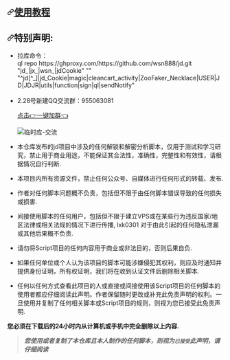 <article class="markdown-body entry-content container-lg" itemprop="text"><h1><a id="user-content-使用教程" class="anchor" aria-hidden="true" href="#使用教程"><svg class="octicon octicon-link" viewBox="0 0 16 16" version="1.1" width="16" height="16" aria-hidden="true"><path fill-rule="evenodd" d="M7.775 3.275a.75.75 0 001.06 1.06l1.25-1.25a2 2 0 112.83 2.83l-2.5 2.5a2 2 0 01-2.83 0 .75.75 0 00-1.06 1.06 3.5 3.5 0 004.95 0l2.5-2.5a3.5 3.5 0 00-4.95-4.95l-1.25 1.25zm-4.69 9.64a2 2 0 010-2.83l2.5-2.5a2 2 0 012.83 0 .75.75 0 001.06-1.06 3.5 3.5 0 00-4.95 0l-2.5 2.5a3.5 3.5 0 004.95 4.95l1.25-1.25a.75.75 0 00-1.06-1.06l-1.25 1.25a2 2 0 01-2.83 0z"></path></svg></a><a href="https://jdwxx.github.io/JD/" rel="nofollow">使用教程</a></h1>
<h2><a id="user-content-特别声明" class="anchor" aria-hidden="true" href="#特别声明"><svg class="octicon octicon-link" viewBox="0 0 16 16" version="1.1" width="16" height="16" aria-hidden="true"><path fill-rule="evenodd" d="M7.775 3.275a.75.75 0 001.06 1.06l1.25-1.25a2 2 0 112.83 2.83l-2.5 2.5a2 2 0 01-2.83 0 .75.75 0 00-1.06 1.06 3.5 3.5 0 004.95 0l2.5-2.5a3.5 3.5 0 00-4.95-4.95l-1.25 1.25zm-4.69 9.64a2 2 0 010-2.83l2.5-2.5a2 2 0 012.83 0 .75.75 0 001.06-1.06 3.5 3.5 0 00-4.95 0l-2.5 2.5a3.5 3.5 0 004.95 4.95l1.25-1.25a.75.75 0 00-1.06-1.06l-1.25 1.25a2 2 0 01-2.83 0z"></path></svg></a>特别声明:</h2>
<ul>
<li>
拉库命令：</br>
ql repo https://ghproxy.com/https://github.com/wsn888/jd.git "jd_|jx_|wsn_|jdCookie" "" "^jd[^_]|jd_Cookie|magic|cleancart_activity|ZooFaker_Necklace|USER|JD|JDJR|utils|function|sign|ql|sendNotify"
</li>
<br>
<li>
2.28号新建QQ交流群：955063081</br>
<a target="_blank" href="https://qm.qq.com/cgi-bin/qm/qr?k=9Sj3XOUI_UDu5j9Z1Aw2Xy8TWJa1oN22&jump_from=webapi"><p>点击👉一键加群👈</p></a>
<img src="https://s3.bmp.ovh/imgs/2022/02/0d029dfb4510914e.png" alt="临时库-交流" title="临时库-交流">
</li>
<li>
<p>本仓库发布的jd项目中涉及的任何解锁和解密分析脚本，仅用于测试和学习研究，禁止用于商业用途，不能保证其合法性，准确性，完整性和有效性，请根据情况自行判断.</p>
</li>
<li>
<p>本项目内所有资源文件，禁止任何公众号、自媒体进行任何形式的转载、发布.</p>
</li>
<li>
<p>作者对任何脚本问题概不负责，包括但不限于由任何脚本错误导致的任何损失或损害.</p>
</li>
<li>
<p>间接使用脚本的任何用户，包括但不限于建立VPS或在某些行为违反国家/地区法律或相关法规的情况下进行传播, lxk0301 对于由此引起的任何隐私泄漏或其他后果概不负责.</p>
</li>
<li>
<p>请勿将Script项目的任何内容用于商业或非法目的，否则后果自负.</p>
</li>
<li>
<p>如果任何单位或个人认为该项目的脚本可能涉嫌侵犯其权利，则应及时通知并提供身份证明，所有权证明，我们将在收到认证文件后删除相关脚本.</p>
</li>
<li>
<p>任何以任何方式查看此项目的人或直接或间接使用该Script项目的任何脚本的使用者都应仔细阅读此声明。作者保留随时更改或补充此免责声明的权利。一旦使用并复制了任何相关脚本或Script项目的规则，则视为您已接受此免责声明.</p>
</li>
</ul>
<p><strong>您必须在下载后的24小时内从计算机或手机中完全删除以上内容.</strong>  <br></p>
<blockquote>
<p><em><strong>您使用或者复制了本仓库且本人制作的任何脚本，则视为<code>已接受</code>此声明，请仔细阅读</strong></em></p>
</blockquote>
